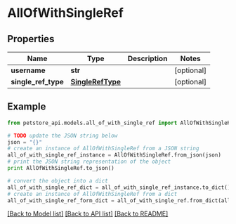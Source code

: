 # AllOfWithSingleRef


## Properties
Name | Type | Description | Notes
------------ | ------------- | ------------- | -------------
**username** | **str** |  | [optional] 
**single_ref_type** | [**SingleRefType**](SingleRefType.md) |  | [optional] 

## Example

```python
from petstore_api.models.all_of_with_single_ref import AllOfWithSingleRef

# TODO update the JSON string below
json = "{}"
# create an instance of AllOfWithSingleRef from a JSON string
all_of_with_single_ref_instance = AllOfWithSingleRef.from_json(json)
# print the JSON string representation of the object
print AllOfWithSingleRef.to_json()

# convert the object into a dict
all_of_with_single_ref_dict = all_of_with_single_ref_instance.to_dict()
# create an instance of AllOfWithSingleRef from a dict
all_of_with_single_ref_form_dict = all_of_with_single_ref.from_dict(all_of_with_single_ref_dict)
```
[[Back to Model list]](../README.md#documentation-for-models) [[Back to API list]](../README.md#documentation-for-api-endpoints) [[Back to README]](../README.md)


